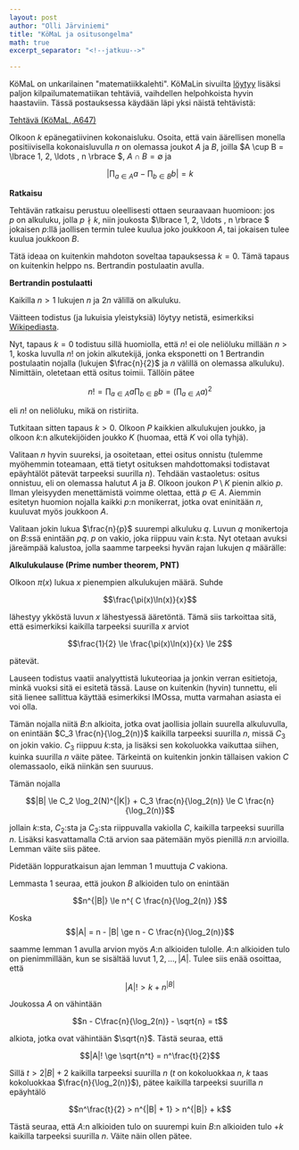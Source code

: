 ```yaml
---
layout: post
author: "Olli Järviniemi"
title: "KöMaL ja ositusongelma"
math: true
excerpt_separator: "<!--jatkuu-->"

---
```


KöMaL on unkarilainen "matematiikkalehti". KöMaLin sivuilta [löytyy](https://www.komal.hu/verseny/feladatok.e.shtml) lisäksi paljon kilpailumatematiikan tehtäviä, vaihdellen helpohkoista hyvin haastaviin. Tässä postauksessa käydään läpi yksi näistä tehtävistä:

[Tehtävä (KöMaL, A647)](https://www.komal.hu/feladat?a=honap&h=201509&t=mat&l=en)

Olkoon $k$ epänegatiivinen kokonaisluku. Osoita, että vain äärellisen monella positiivisella kokonaisluvulla $n$ on olemassa joukot $A$ ja $B$, joilla $A \cup B = \lbrace 1, 2, \ldots , n \rbrace $, $A \cap B = \emptyset$ ja

$$\Big | \prod_{a \in A} a - \prod_{b \in B} b \Big | = k$$


<!--jatkuu-->

**Ratkaisu**

Tehtävän ratkaisu perustuu oleellisesti ottaen seuraavaan huomioon: jos $p$ on alkuluku, jolla $p \nmid k$, niin joukosta $\lbrace 1, 2, \ldots , n \rbrace $ jokaisen $p$:llä jaollisen termin tulee kuulua joko joukkoon $A$, tai jokaisen tulee kuulua joukkoon $B$.

Tätä ideaa on kuitenkin mahdoton soveltaa tapauksessa $k = 0$. Tämä tapaus on kuitenkin helppo ns. Bertrandin postulaatin avulla.

**Bertrandin postulaatti**

Kaikilla $n > 1$ lukujen $n$ ja $2n$ välillä on alkuluku.

Väitteen todistus (ja lukuisia yleistyksiä) löytyy netistä, esimerkiksi [Wikipediasta](https://en.wikipedia.org/wiki/Proof_of_Bertrand%27s_postulate).

Nyt, tapaus $k = 0$ todistuu sillä huomiolla, että $n!$ ei ole neliöluku millään $n > 1$, koska luvulla $n!$ on jokin alkutekijä, jonka eksponetti on $1$ Bertrandin postulaatin nojalla (lukujen $\frac{n}{2}$ ja $n$ välillä on olemassa alkuluku). Nimittäin, oletetaan että ositus toimii. Tällöin pätee

$$n! = \prod_{a \in A} a \prod_{b \in B} b= \Big( \prod_{a \in A} a \Big)^2$$

eli $n!$ on neliöluku, mikä on ristiriita.

Tutkitaan sitten tapaus $k > 0$. Olkoon $P$ kaikkien alkulukujen joukko, ja olkoon $k$:n alkutekijöiden joukko $K$ (huomaa, että $K$ voi olla tyhjä).

Valitaan $n$ hyvin suureksi, ja osoitetaan, ettei ositus onnistu (tulemme myöhemmin toteamaan, että tietyt osituksen mahdottomaksi todistavat epäyhtälöt pätevät tarpeeksi suurilla $n$). Tehdään vastaoletus: ositus onnistuu, eli on olemassa halutut $A$ ja $B$. Olkoon joukon $P \setminus K$ pienin alkio $p$. Ilman yleisyyden menettämistä voimme olettaa, että $p \in A$. Aiemmin esitetyn huomion nojalla kaikki $p$:n monikerrat, jotka ovat eninitään $n$, kuuluvat myös joukkoon $A$.

Valitaan jokin lukua $\frac{n}{p}$ suurempi alkuluku $q$. Luvun $q$ monikertoja on $B$:ssä enintään $pq$. $p$ on vakio, joka riippuu vain $k$:sta. Nyt otetaan avuksi järeämpää kalustoa, jolla saamme tarpeeksi hyvän rajan lukujen $q$ määrälle:

**Alkulukulause (Prime number theorem, PNT)**

Olkoon $\pi(x)$ lukua $x$ pienempien alkulukujen määrä. Suhde

$$\frac{\pi(x)\ln(x)}{x}$$

lähestyy ykköstä luvun $x$ lähestyessä ääretöntä. Tämä siis tarkoittaa sitä, että esimerkiksi kaikilla tarpeeksi suurilla $x$ arviot

$$\frac{1}{2} \le \frac{\pi(x)\ln(x)}{x} \le 2$$

pätevät.

Lauseen todistus vaatii analyyttistä lukuteoriaa ja jonkin verran esitietoja, minkä vuoksi sitä ei esitetä tässä. Lause on kuitenkin (hyvin) tunnettu, eli sitä lienee sallittua käyttää esimerkiksi IMOssa, mutta varmahan asiasta ei voi olla.

Tämän nojalla niitä $B$:n alkioita, jotka ovat jaollisia jollain suurella alkuluvulla, on enintään $C_3 \frac{n}{\log_2(n)}$ kaikilla tarpeeksi suurilla $n$, missä $C_3$ on jokin vakio. $C_3$ riippuu $k$:sta, ja lisäksi sen kokoluokka vaikuttaa siihen, kuinka suurilla $n$ väite pätee. Tärkeintä on kuitenkin jonkin tällaisen vakion $C$ olemassaolo, eikä niinkän sen suuruus.

Tämän nojalla

$$|B| \le C_2 \log_2(N)^{|K|} + C_3 \frac{n}{\log_2(n)} \le C \frac{n}{\log_2(n)}$$

jollain $k$:sta, $C_2$:sta ja $C_3$:sta riippuvalla vakiolla $C$, kaikilla tarpeeksi suurilla $n$. Lisäksi kasvattamalla $C$:tä arvion saa pätemään myös pienillä $n$:n arvioilla. Lemman väite siis pätee.

Pidetään loppuratkaisun ajan lemman 1 muuttuja $C$ vakiona.

Lemmasta 1 seuraa, että joukon $B$ alkioiden tulo on enintään

$$n^{|B|} \le n^{ C \frac{n}{\log_2(n)} }$$

Koska $$|A| = n - |B| \ge n - C \frac{n}{\log_2(n)}$$

saamme lemman 1 avulla arvion myös $A$:n alkioiden tulolle. $A$:n alkioiden tulo on pienimmillään, kun se sisältää luvut $1, 2, \ldots, |A|$. Tulee siis enää osoittaa, että

$$|A|! > k + n^{|B|}$$

Joukossa $A$ on vähintään

$$n - C\frac{n}{\log_2(n)} - \sqrt{n} = t$$

alkiota, jotka ovat vähintään $\sqrt{n}$. Tästä seuraa, että

$$|A|! \ge \sqrt{n^t} = n^\frac{t}{2}$$

Sillä $t > 2|B| + 2$ kaikilla tarpeeksi suurilla $n$ ($t$ on kokoluokkaa $n$, $k$ taas kokoluokkaa $\frac{n}{\log_2(n)}$), pätee kaikilla tarpeeksi suurilla $n$ epäyhtälö

$$n^\frac{t}{2} > n^{|B| + 1} > n^{|B|} + k$$

Tästä seuraa, että $A$:n alkioiden tulo on suurempi kuin $B$:n alkioiden tulo $+ k$ kaikilla tarpeeksi suurilla $n$. Väite näin ollen pätee.

